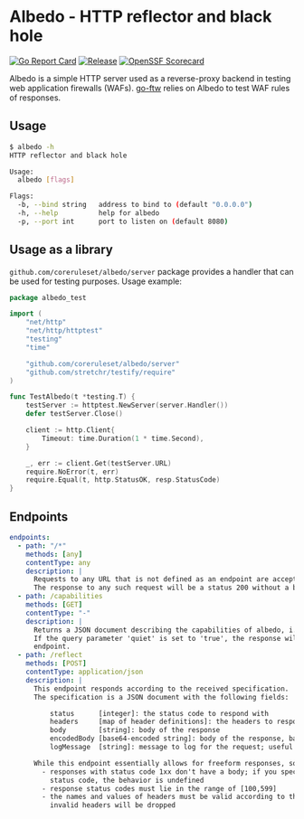 # Albedo - HTTP reflector and black hole

[![Go Report Card](https://goreportcard.com/badge/github.com/coreruleset/albedo)](https://goreportcard.com/report/github.com/coreruleset/albedo)
[![Release](https://img.shields.io/github/v/release/coreruleset/albedo.svg?style=flat-square)](https://github.com/coreruleset/albedo/releases/latest)
[![OpenSSF Scorecard](https://api.securityscorecards.dev/projects/github.com/coreruleset/albedo/badge)](https://securityscorecards.dev/viewer/?uri=github.com/coreruleset/albedo)

Albedo is a simple HTTP server used as a reverse-proxy backend in testing web application firewalls (WAFs). [go-ftw](https://github.com/coreruleset/go-ftw) relies on Albedo to test WAF rules of responses.

## Usage

```bash
$ albedo -h
HTTP reflector and black hole

Usage:
  albedo [flags]

Flags:
  -b, --bind string   address to bind to (default "0.0.0.0")
  -h, --help          help for albedo
  -p, --port int      port to listen on (default 8080)
```

## Usage as a library
`github.com/coreruleset/albedo/server` package provides a handler that can be used for testing purposes.
Usage example:
```go
package albedo_test

import (
	"net/http"
	"net/http/httptest"
	"testing"
	"time"

	"github.com/coreruleset/albedo/server"
	"github.com/stretchr/testify/require"
)

func TestAlbedo(t *testing.T) {
	testServer := httptest.NewServer(server.Handler())
	defer testServer.Close()

	client := http.Client{
		Timeout: time.Duration(1 * time.Second),
	}

	_, err := client.Get(testServer.URL)
	require.NoError(t, err)
	require.Equal(t, http.StatusOK, resp.StatusCode)
}
```

## Endpoints

```yaml
endpoints:
  - path: "/*"
    methods: [any]
    contentType: any
    description: |
      Requests to any URL that is not defined as an endpoint are accepted if they are valid.
      The response to any such request will be a status 200 without a body.
  - path: /capabilities
    methods: [GET]
    contentType: "-"
    description: | 
      Returns a JSON document describing the capabilities of albedo, i.e., available endpoints and their functions.
      If the query parameter 'quiet' is set to 'true', the response will only contain the path property for each
      endpoint.
  - path: /reflect
    methods: [POST]
    contentType: application/json
    description: |
      This endpoint responds according to the received specification.
      The specification is a JSON document with the following fields:

          status      [integer]: the status code to respond with
          headers     [map of header definitions]: the headers to respond with
          body        [string]: body of the response
          encodedBody [base64-encoded string]: body of the response, base64-encoded; useful for complex payloads where escaping is difficult
          logMessage  [string]: message to log for the request; useful for matching requests to tests

      While this endpoint essentially allows for freeform responses, some restrictions apply:
        - responses with status code 1xx don't have a body; if you specify a body together with a 1xx
          status code, the behavior is undefined
        - response status codes must lie in the range of [100,599]
        - the names and values of headers must be valid according to the HTTP specification;
          invalid headers will be dropped
```
